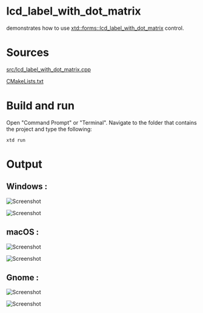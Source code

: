 # lcd_label_with_dot_matrix

demonstrates how to use [xtd::forms::lcd_label_with_dot_matrix](../../../src/xtd_forms/include/xtd/forms/lcd_label_with_dot_matrix.hpp) control.

# Sources

[src/lcd_label_with_dot_matrix.cpp](src/lcd_label_with_dot_matrix.cpp)

[CMakeLists.txt](CMakeLists.txt)

# Build and run

Open "Command Prompt" or "Terminal". Navigate to the folder that contains the project and type the following:

```shell
xtd run
```

# Output

## Windows :

![Screenshot](../../../docs/pictures/examples/lcd_label_with_dot_matrix_w.png)

![Screenshot](../../../docs/pictures/examples/lcd_label_with_dot_matrix_wd.png)

## macOS :

![Screenshot](../../../docs/pictures/examples/lcd_label_with_dot_matrix_m.png)

![Screenshot](../../../docs/pictures/examples/lcd_label_with_dot_matrix_md.png)

## Gnome :

![Screenshot](../../../docs/pictures/examples/lcd_label_with_dot_matrix_g.png)

![Screenshot](../../../docs/pictures/examples/lcd_label_with_dot_matrix_gd.png)

